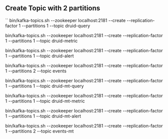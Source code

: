 ## Create Topic with 2 partitions
``
bin/kafka-topics.sh --zookeeper localhost:2181 --create --replication-factor 1 --partitions 1 --topic druid-query

bin/kafka-topics.sh --zookeeper localhost:2181 --create --replication-factor 1 --partitions 1 --topic druid-metric

bin/kafka-topics.sh --zookeeper localhost:2181 --create --replication-factor 1 --partitions 1 --topic druid-alert

bin/kafka-topics.sh --zookeeper localhost:2181 --create --replication-factor 1 --partitions 2 --topic events


bin/kafka-topics.sh --zookeeper localhost:2181 --create --replication-factor 1 --partitions 1 --topic druid-mt-query

bin/kafka-topics.sh --zookeeper localhost:2181 --create --replication-factor 1 --partitions 1 --topic druid-mt-metric

bin/kafka-topics.sh --zookeeper localhost:2181 --create --replication-factor 1 --partitions 1 --topic druid-mt-alert

bin/kafka-topics.sh --zookeeper localhost:2181 --create --replication-factor 1 --partitions 2 --topic events-mt

```

